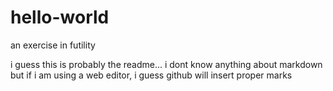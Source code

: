 # hello-world
an exercise in futility

i guess this is probably the readme... i dont know anything about markdown
but if i am using a web editor, i guess github will insert proper marks
